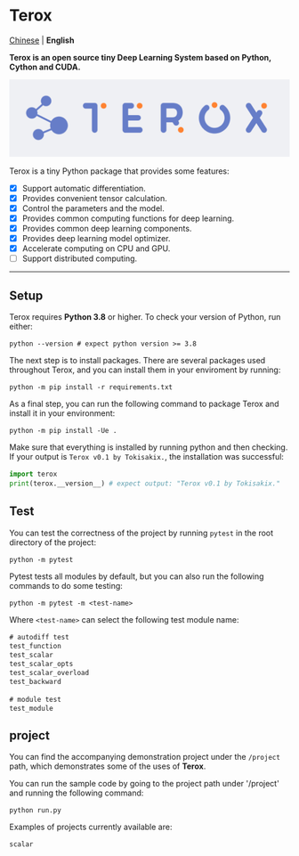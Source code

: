 # Terox

[Chinese](README_cn.md) | **English**

**Terox is an open source tiny Deep Learning System based on Python, Cython and CUDA.**

![img](asset/terox.png)

Terox is a tiny Python package that provides some features:
- [x] Support automatic differentiation.
- [x] Provides convenient tensor calculation.
- [x] Control the parameters and the model.
- [x] Provides common computing functions for deep learning.
- [x] Provides common deep learning components.
- [x] Provides deep learning model optimizer.
- [x] Accelerate computing on CPU and GPU.
- [ ] Support distributed computing.

---

## Setup

Terox requires **Python 3.8** or higher. To check your version of Python, run either:

```Shell
python --version # expect python version >= 3.8
```

The next step is to install packages. There are several packages used throughout Terox, and you can install them in your enviroment by running:

```Shell
python -m pip install -r requirements.txt
```

As a final step, you can run the following command to package Terox and install it in your environment:

```Shell
python -m pip install -Ue .
```

Make sure that everything is installed by running python and then checking. If your output is `Terox v0.1 by Tokisakix.`, the installation was successful:

```Python
import terox
print(terox.__version__) # expect output: "Terox v0.1 by Tokisakix."
```

## Test

You can test the correctness of the project by running `pytest` in the root directory of the project:

```Shell
python -m pytest
```

Pytest tests all modules by default, but you can also run the following commands to do some testing:

```Shell
python -m pytest -m <test-name>
```

Where `<test-name>` can select the following test module name:

```Shell
# autodiff test
test_function
test_scalar
test_scalar_opts
test_scalar_overload
test_backward

# module test
test_module
```

## project

You can find the accompanying demonstration project under the `/project` path, which demonstrates some of the uses of **Terox**.

You can run the sample code by going to the project path under '/project' and running the following command:

```Shell
python run.py
```

Examples of projects currently available are:

```
scalar
```
